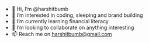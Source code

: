 - 👋 Hi, I’m @harshitbumb
- 👀 I’m interested in coding, sleeping and brand building
- 🌱 I’m currently learning financial literacy
- 💞️ I’m looking to collaborate on anything interesting
- 📫 Reach me on harshitbumb@gmail.com

<!---
harshitbumb/harshitbumb is a ✨ special ✨ repository because its `README.md` (this file) appears on your GitHub profile.
You can click the Preview link to take a look at your changes.
--->
